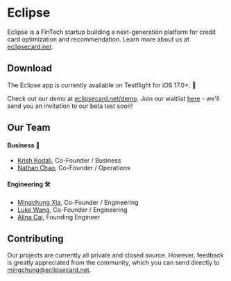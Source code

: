 # Eclipse

Eclipse is a FinTech startup building a next-generation platform for credit card optimization and recommendation. Learn more about us at [eclipsecard.net](https://eclipsecard.net).


## Download

The Eclipse app is currently available on Testflight for iOS 17.0+. 🎉

Check out our demo at [eclipsecard.net/demo](https://www.eclipsecard.net/demo). Join our waitlist [here](https://airtable.com/appzCTxt7vDCa56jq/shrfp3qUi778aWn6J) - we'll send you an invitation to our beta test soon!
## Our Team

#### Business 💼

- [Krish Kodali](https://www.linkedin.com/in/krish-kodali/), Co-Founder / Business
- [Nathan Chao](https://www.linkedin.com/in/nathan-chao-997376204/), Co-Founder / Operations

#### Engineering 🛠️

- [Mingchung Xia](https://www.linkedin.com/in/mingchung-xia/), Co-Founder / Engineering
- [Luke Wang](https://www.linkedin.com/in/luke-wang63/), Co-Founder / Engineering
- [Alina Cai](https://www.linkedin.com/in/alina-cai/), Founding Engineer

## Contributing

Our projects are currently all private and closed source. However, feedback is greatly appreciated from the community, which you can send directly to mingchung@eclipsecard.net.
